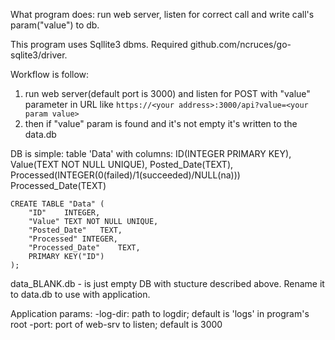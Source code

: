 What program does: run web server, listen for correct call and write call's param("value") to db.

This program uses Sqllite3 dbms. Required github.com/ncruces/go-sqlite3/driver.

Workflow is follow:
1. run web server(default port is 3000) and listen for POST with "value" parameter in URL like 
    ```https://<your address>:3000/api?value=<your param value>```
2. then if "value" param is found and it's not empty it's written to the data.db

DB is simple: 
    table 'Data' with columns:
        ID(INTEGER PRIMARY KEY), 
        Value(TEXT NOT NULL UNIQUE), 
        Posted_Date(TEXT),
        Processed(INTEGER(0(failed)/1(succeeded)/NULL(na)))
        Processed_Date(TEXT)
```
CREATE TABLE "Data" (
	"ID"	INTEGER,
	"Value"	TEXT NOT NULL UNIQUE,
	"Posted_Date"	TEXT,
	"Processed"	INTEGER,
	"Processed_Date"	TEXT,
	PRIMARY KEY("ID")
);
```

data_BLANK.db - is just empty DB with stucture described above. 
Rename it to data.db to use with application.

Application params:
    -log-dir: path to logdir; default is 'logs' in program's root
    -port: port of web-srv to listen; default is 3000

